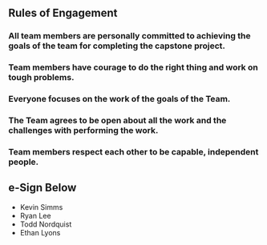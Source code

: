 ## Rules of Engagement

### All team members are personally committed to achieving the goals of the team for completing the capstone project. 
### Team members have courage to do the right thing and work on tough problems. 
### Everyone focuses on the work of the goals of the Team. 
### The Team agrees to be open about all the work and the challenges with performing the work. 
### Team members respect each other to be capable, independent people.

## e-Sign Below
* Kevin Simms
* Ryan Lee
* Todd Nordquist
* Ethan Lyons
